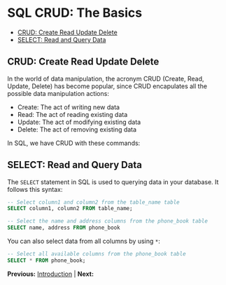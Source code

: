 # SQL CRUD: The Basics

* [CRUD: Create Read Update Delete](#crud-create-read-update-delete)
* [SELECT: Read and Query Data](#select-read-and-query-data)

## CRUD: Create Read Update Delete

In the world of data manipulation, the acronym CRUD (Create, Read, Update, Delete) has become popular, since CRUD encapulates all the possible data manipulation actions:

* Create: The act of writing new data
* Read: The act of reading existing data
* Update: The act of modifying existing data
* Delete: The act of removing existing data

In SQL, we have CRUD with these commands:

## SELECT: Read and Query Data

The `SELECT` statement in SQL is used to querying data in your database. It follows this syntax:

```sql
-- Select column1 and column2 from the table_name table
SELECT column1, column2 FROM table_name;

-- Select the name and address columns from the phone_book table
SELECT name, address FROM phone_book
```

You can also select data from all columns by using `*`:

```sql
-- Select all available columns from the phone_book table
SELECT * FROM phone_book;
```

**Previous:** [Introduction](introduction.markdown) |
**Next:** []()

